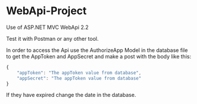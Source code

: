 # WebApi-Project
Use of ASP.NET MVC WebApi 2.2 

Test it with Postman or any other tool.

In order to access the Api use the AuthorizeApp Model in the database file to get the AppToken and AppSecret and make a post with the body like this:
```javascript
{
	"appToken": "The appToken value from database",
	"appSecret": "The appToken value from database"
}
```
If they have expired change the date in the database.
